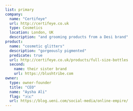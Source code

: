 ```yaml
---
list: primary
company:
  name: "Certifeye"
  url: http://certifeye.co.uk
  type: Cosmetics
  location: London, UK
  description: "and grooming products from a Desi brand"
product:
  name: "cosmetic glitters"
  description: "gorgeously pigmented"
  predicate: true
  url: http://certifeye.co.uk/products/full-size-bottles
  second:
    name: their sister brand
    url: https://blushtribe.com
owner:
  type: owner-founder
  title: "CEO"
  name: "Aysha Ali"
  flag: "🇵🇰"
  url: https://blog.ueni.com/social-media/online-empire/
---
```

